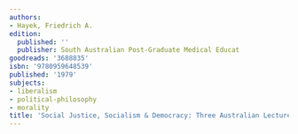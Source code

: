 ```yaml
---
authors:
- Hayek, Friedrich A.
edition:
  published: ''
  publisher: South Australian Post-Graduate Medical Educat
goodreads: '3688835'
isbn: '9780959648539'
published: '1979'
subjects:
- liberalism
- political-philosophy
- morality
title: 'Social Justice, Socialism & Democracy: Three Australian Lectures'
---
```


